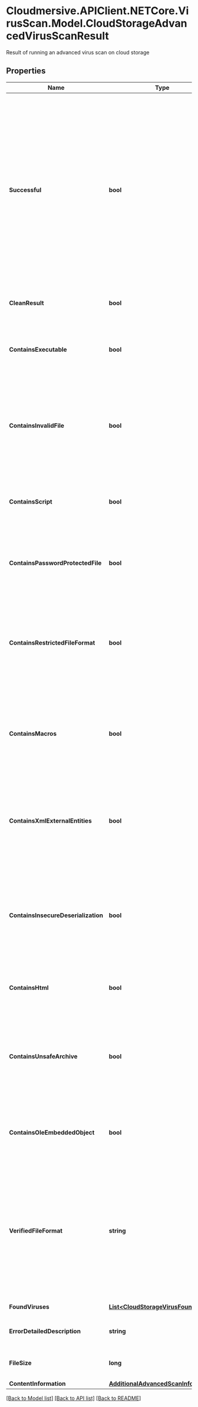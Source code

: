 # Cloudmersive.APIClient.NETCore.VirusScan.Model.CloudStorageAdvancedVirusScanResult
Result of running an advanced virus scan on cloud storage

## Properties

Name | Type | Description | Notes
------------ | ------------- | ------------- | -------------
**Successful** | **bool** | True if the operation of retrieving the file, and scanning it were successfully completed, false if the file could not be downloaded from cloud storage, or if the file could not be scanned.  Note that successful completion does not mean the file is clean; for the output of the virus scanning operation itself, use the CleanResult and FoundViruses parameters. | [optional] 
**CleanResult** | **bool** | True if the scan contained no viruses, false otherwise | [optional] 
**ContainsExecutable** | **bool** | True if the scan contained an executable (application code), which can be a significant risk factor | [optional] 
**ContainsInvalidFile** | **bool** | True if the scan contained an invalid file (such as a PDF that is not a valid PDF, Word Document that is not a valid Word Document, etc.), which can be a significant risk factor | [optional] 
**ContainsScript** | **bool** | True if the scan contained a script (such as a PHP script, Python script, etc.) which can be a significant risk factor | [optional] 
**ContainsPasswordProtectedFile** | **bool** | True if the scan contained a password protected or encrypted file, which can be a significant risk factor | [optional] 
**ContainsRestrictedFileFormat** | **bool** | True if the uploaded file is of a type that is not allowed based on the optional restrictFileTypes parameter, false otherwise; if restrictFileTypes is not set, this will always be false | [optional] 
**ContainsMacros** | **bool** | True if the uploaded file contains embedded Macros of other embedded threats within the document, which can be a significant risk factor | [optional] 
**ContainsXmlExternalEntities** | **bool** | True if the uploaded file contains embedded XML External Entity threats of other embedded threats within the document, which can be a significant risk factor | [optional] 
**ContainsInsecureDeserialization** | **bool** | True if the uploaded file contains embedded Insecure Deserialization threats of other embedded threats within the document, which can be a significant risk factor | [optional] 
**ContainsHtml** | **bool** | True if the uploaded file contains HTML, which can be a significant risk factor | [optional] 
**ContainsUnsafeArchive** | **bool** | True if the uploaded file contains unsafe archive (e.g. zip) content, such as a Zip Bomb, or other configurations of a zip file that could lead to an unsafe extraction | [optional] 
**ContainsOleEmbeddedObject** | **bool** | True if the uploaded file contains an OLE embedded object, which can be a significant risk factor | [optional] 
**VerifiedFileFormat** | **string** | For file format verification-supported file formats, the contents-verified file format of the file.  Null indicates that the file format is not supported for contents verification.  If a Virus or Malware is found, this field will always be set to Null. | [optional] 
**FoundViruses** | [**List&lt;CloudStorageVirusFound&gt;**](CloudStorageVirusFound.md) | Array of viruses found, if any | [optional] 
**ErrorDetailedDescription** | **string** | Detailed error message if the operation was not successful | [optional] 
**FileSize** | **long** | Size in bytes of the file that was retrieved and scanned | [optional] 
**ContentInformation** | [**AdditionalAdvancedScanInformation**](AdditionalAdvancedScanInformation.md) |  | [optional] 

[[Back to Model list]](../README.md#documentation-for-models) [[Back to API list]](../README.md#documentation-for-api-endpoints) [[Back to README]](../README.md)

